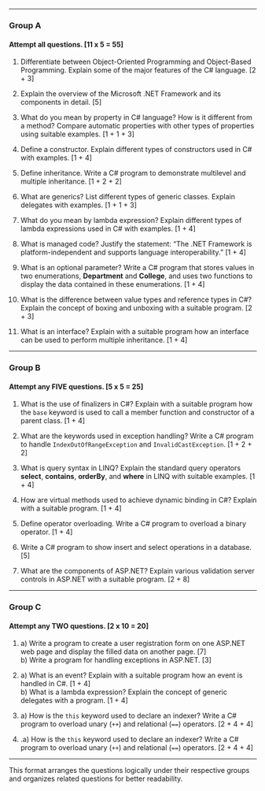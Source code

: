 
---

### **Group A**

#### **Attempt all questions. [11 x 5 = 55]**

1. Differentiate between Object-Oriented Programming and Object-Based Programming. Explain some of the major features of the C# language. [2 + 3]
    
2. Explain the overview of the Microsoft .NET Framework and its components in detail. [5]
    
3. What do you mean by property in C# language? How is it different from a method? Compare automatic properties with other types of properties using suitable examples. [1 + 1 + 3]
    
4. Define a constructor. Explain different types of constructors used in C# with examples. [1 + 4]
    
5. Define inheritance. Write a C# program to demonstrate multilevel and multiple inheritance. [1 + 2 + 2]
    
6. What are generics? List different types of generic classes. Explain delegates with examples. [1 + 1 + 3]
    
7. What do you mean by lambda expression? Explain different types of lambda expressions used in C# with examples. [1 + 4]
    
8. What is managed code? Justify the statement: “The .NET Framework is platform-independent and supports language interoperability.” [1 + 4]
    
9. What is an optional parameter? Write a C# program that stores values in two enumerations, **Department** and **College**, and uses two functions to display the data contained in these enumerations. [1 + 4]
    
10. What is the difference between value types and reference types in C#? Explain the concept of boxing and unboxing with a suitable program. [2 + 3]
    
11. What is an interface? Explain with a suitable program how an interface can be used to perform multiple inheritance. [1 + 4]
    

---

### **Group B**

#### **Attempt any FIVE questions. [5 x 5 = 25]**

1. What is the use of finalizers in C#? Explain with a suitable program how the `base` keyword is used to call a member function and constructor of a parent class. [1 + 4]
    
2. What are the keywords used in exception handling? Write a C# program to handle `IndexOutOfRangeException` and `InvalidCastException`. [1 + 2 + 2]
    
3. What is query syntax in LINQ? Explain the standard query operators **select**, **contains**, **orderBy**, and **where** in LINQ with suitable examples. [1 + 4]
    
4. How are virtual methods used to achieve dynamic binding in C#? Explain with a suitable program. [1 + 4]
    
5. Define operator overloading. Write a C# program to overload a binary operator. [1 + 4]
    
6. Write a C# program to show insert and select operations in a database. [5]
    
7. What are the components of ASP.NET? Explain various validation server controls in ASP.NET with a suitable program. [2 + 8]
    

---

### **Group C**

#### **Attempt any TWO questions. [2 x 10 = 20]**

1. a) Write a program to create a user registration form on one ASP.NET web page and display the filled data on another page. [7]  
    b) Write a program for handling exceptions in ASP.NET. [3]
    
2. a) What is an event? Explain with a suitable program how an event is handled in C#. [1 + 4]  
    b) What is a lambda expression? Explain the concept of generic delegates with a program. [1 + 4]
    
3. a) How is the `this` keyword used to declare an indexer? Write a C# program to overload unary (`++`) and relational (`==`) operators. [2 + 4 + 4]
4. .a) How is the `this` keyword used to declare an indexer? Write a C# program to overload unary (`++`) and relational (`==`) operators. [2 + 4 + 4]


---

This format arranges the questions logically under their respective groups and organizes related questions for better readability.